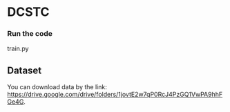 # DCSTC
### Run the code
train.py

## Dataset
You can download data by the link: https://drive.google.com/drive/folders/1jovtE2w7qP0RcJ4PzGQ1VwPA9hhFGe4G.
